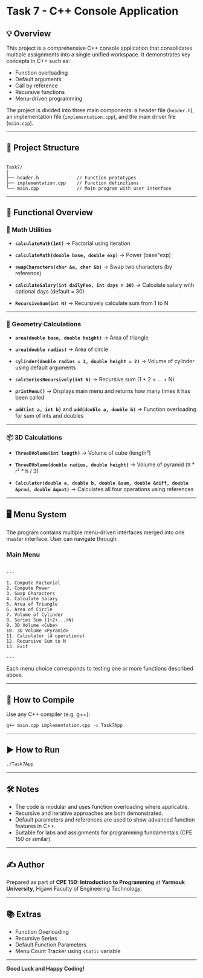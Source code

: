 # Task 7 - C++ Console Application

## 💡 Overview
This project is a comprehensive C++ console application that consolidates multiple assignments into a single unified workspace. It demonstrates key concepts in C++ such as:
- Function overloading
- Default arguments
- Call by reference
- Recursive functions
- Menu-driven programming

The project is divided into three main components: a header file (`header.h`), an implementation file (`implementation.cpp`), and the main driver file (`main.cpp`).

---

## 📁 Project Structure

```

Task7/
│
├── header.h              // Function prototypes
├── implementation.cpp    // Function definitions
└── main.cpp              // Main program with user interface

```

---

## 🧠 Functional Overview

### 🧮 Math Utilities

- **`calculateMath(int)`** → Factorial using iteration  
- **`calculateMath(double base, double exp)`** → Power (base^exp)

- **`swapCharacters(char &a, char &b)`** → Swap two characters (by reference)

- **`calculateSalary(int dailyFee, int days = 30)`** → Calculate salary with optional days (default = 30)

- **`RecursiveSum(int N)`** → Recursively calculate sum from 1 to N

---

### 📐 Geometry Calculations

- **`area(double base, double height)`** → Area of triangle  
- **`area(double radius)`** → Area of circle

- **`cylinder(double radius = 1, double height = 2)`** → Volume of cylinder using default arguments

- **`calcSeriesRecursively(int N)`** → Recursive sum (1 + 2 + ... + N)

- **`printMenu()`** → Displays main menu and returns how many times it has been called

- **`add(int a, int b)`** and **`add(double a, double b)`** → Function overloading for sum of ints and doubles

---

### 📦 3D Calculations

- **`ThreeDVolume(int length)`** → Volume of cube (length³)

- **`ThreeDVolume(double radius, double height)`** → Volume of pyramid (π * r² * h / 3)

- **`Calculator(double a, double b, double &sum, double &diff, double &prod, double &quot)`** → Calculates all four operations using references

---

## 🖥️ Menu System

The program contains multiple menu-driven interfaces merged into one master interface. User can navigate through:

### Main Menu

```

---

1. Compute Factorial
2. Compute Power
3. Swap Characters
4. Calculate Salary
5. Area of Triangle
6. Area of Circle
7. Volume of Cylinder
8. Series Sum (1+2+...+N)
9. 3D Volume <Cube>
10. 3D Volume <Pyramid>
11. Calculator (4 operations)
12. Recursive Sum to N
13. Exit

---

````

Each menu choice corresponds to testing one or more functions described above.

---

## 🧪 How to Compile

Use any C++ compiler (e.g. g++):

```bash
g++ main.cpp implementation.cpp -o Task7App
````

---

## ▶️ How to Run

```bash
./Task7App
```

---

## 🛠️ Notes

* The code is modular and uses function overloading where applicable.
* Recursive and iterative approaches are both demonstrated.
* Default parameters and references are used to show advanced function features in C++.
* Suitable for labs and assignments for programming fundamentals (CPE 150 or similar).

---

## ✍️ Author

Prepared as part of **CPE 150: Introduction to Programming** at **Yarmouk University**, Hijjawi Faculty of Engineering Technology.

---

## 📚 Extras

* Function Overloading
* Recursive Series
* Default Function Parameters
* Menu Count Tracker using `static` variable

---

**Good Luck and Happy Coding!**
